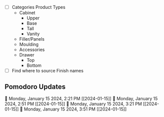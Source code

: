 - [ ] Categories Product Types
	- Cabinet
		- Upper
		- Base
		- Tall
		- Vanity
	- Filler/Panels
	- Moulding
	- Accessories
	- Drawer
		- Top
		- Bottom
- [ ] Find where to source Finish names

## Pomodoro Updates

🍅 Monday, January 15 2024, 2:21 PM [[2024-01-15]]
🍅 Monday, January 15 2024, 2:51 PM [[2024-01-15]]
🍅 Monday, January 15 2024, 3:21 PM [[2024-01-15]]
🍅 Monday, January 15 2024, 3:51 PM [[2024-01-15]]